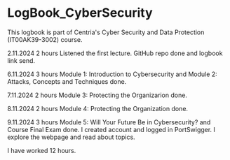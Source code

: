 # LogBook_CyberSecurity
This logbook is part of Centria's Cyber ​​Security and Data Protection (IT00AK39-3002) course.

2.11.2024  2 hours  Listened the first lecture. GitHub repo done and logbook link send. 

6.11.2024  3 hours  Module 1: Introduction to Cybersecurity and Module 2: Attacks, Concepts and Techniques done.

7.11.2024  2 hours  Module 3: Protecting the Organizarion done.

8.11.2024  2 hours  Module 4: Protecting the Organization done.

9.11.2024  3 hours  Module 5: Will Your Future Be in Cybersecurity? and Course Final Exam done. I created account and logged in PortSwigger. I explore the webpage and read about topics. 

I have worked 12 hours.
